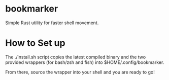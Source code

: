 # bookmarker

Simple Rust utility for faster shell movement.

# How to Set up

The ./install.sh script copies the latest compiled binary and the two provided wrappers (for bash/zsh and fish) into $HOME/.config/bookmarker.

From there, source the wrapper into your shell and you are ready to go!
